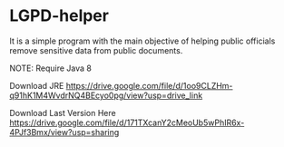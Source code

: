 # LGPD-helper
It is a simple program with the main objective of helping public officials remove sensitive data from public documents.

NOTE: Require Java 8

Download JRE
https://drive.google.com/file/d/1oo9CLZHm-q91hK1M4WvdrNQ4BEcyo0pg/view?usp=drive_link

Download Last Version Here
https://drive.google.com/file/d/171TXcanY2cMeoUb5wPhIR6x-4PJf3Bmx/view?usp=sharing
